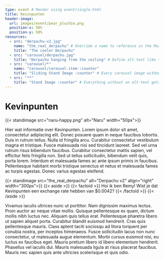 ```yaml
---
type: event # Render using event/single.html
title: Kevinpunten
header-image:
  url: images/event/pear_pluchie.png
  position-x: 50%
  position-y: 50%
resources:
  - src: "derpachu-v2.jpg"
    name: "the_real_derpachu" # Override a name to reference in the Markdown below. NB: Do not modify Carousel-item names
    title: "The cooler Derpachu"
  - src: "carousel/derpachu.jpg"
    title: "Derpachu hanging from the ceiling" # Define alt text like this
  - src: "carousel/*"
    name: "carousel/carousel-item-:counter"
    title: "Sliding Stand Image :counter" # Every carousel image without an alt-text gets a special name
  - src: "**"
    title: "Stand Image :counter" # Everything without an alt-text gets a special name
---
```



# Kevinpunten
{{< standimage src="naru-happy.png" alt="Naru"  width="50px">}}

Hier wat informatie over Kevinpunten. Lorem ipsum dolor sit amet, consectetur adipiscing elit. Donec posuere quam in neque faucibus lobortis. Duis in rutrum tellus. Nulla id fringilla arcu. Curabitur consectetur vestibulum magna et tristique. Fusce malesuada nisi sed tincidunt laoreet. Sed vel urna rutrum risus bibendum faucibus. Curabitur consectetur mattis sapien, vel efficitur felis fringilla non. Sed ut tellus sollicitudin, bibendum velit quis, porta lorem. Interdum et malesuada fames ac ante ipsum primis in faucibus. Pellentesque habitant morbi tristique senectus et netus et malesuada fames ac turpis egestas. Donec varius egestas eleifend.

{{< standimage src="the_real_derpachu" alt="Derpachu v2" align="right" width="300px">}}
{{< aside >}}
    {{< factoid >}}
        Hoi ik ben Remy! Wist je dat Kevinpunten een exchange rate hebben van $0.0042?
    {{< /factoid >}}
{{< /aside >}}

Vivamus iaculis ultrices nunc ut porttitor. Nam dignissim maximus lectus. Proin auctor ac neque vitae mollis. Quisque pellentesque ex quam, dictum mollis nibh luctus nec. Aliquam quis tellus erat. Pellentesque pharetra libero ut sapien aliquet porta. Curabitur blandit euismod hendrerit. Cras quis pellentesque mauris. Class aptent taciti sociosqu ad litora torquent per conubia nostra, per inceptos himenaeos. Fusce sollicitudin lacus non nunc consectetur, ut malesuada augue elementum. Morbi cursus euismod nisi, eu luctus ex faucibus eget. Mauris pretium libero id libero elementum hendrerit. Phasellus vel iaculis dui. Mauris malesuada ligula at risus placerat faucibus. Mauris nec sapien quis ante ultricies scelerisque et quis odio.
